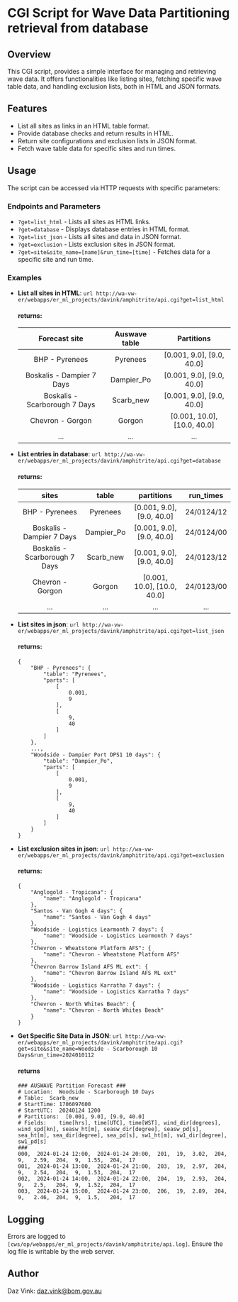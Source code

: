 # CGI Script for Wave Data Partitioning retrieval from database

## Overview

This CGI script, provides a simple interface for managing and retrieving wave data. It offers functionalities like listing sites, fetching specific wave table data, and handling exclusion lists, both in HTML and JSON formats.

## Features

-   List all sites as links in an HTML table format.
-   Provide database checks and return results in HTML.
-   Return site configurations and exclusion lists in JSON format.
-   Fetch wave table data for specific sites and run times.

## Usage

The script can be accessed via HTTP requests with specific parameters:

### Endpoints and Parameters

-   `?get=list_html` - Lists all sites as HTML links.
-   `?get=database` - Displays database entries in HTML format.
-   `?get=list_json` - Lists all sites and data in JSON format.
-   `?get=exclusion` - Lists exclusion sites in JSON format.
-   `?get=site&site_name=[name]&run_time=[time]` - Fetches data for a specific site and run time.

### Examples

-   **List all sites in HTML**:
    `url http://wa-vw-er/webapps/er_ml_projects/davink/amphitrite/api.cgi?get=list_html`

    #### returns:

    |         Forecast site         | Auswave table |         Partitions          |
    | :---------------------------: | :-----------: | :-------------------------: |
    |        BHP - Pyrenees         |   Pyrenees    |  [0.001, 9.0], [9.0, 40.0]  |
    |   Boskalis - Dampier 7 Days   |  Dampier_Po   |  [0.001, 9.0], [9.0, 40.0]  |
    | Boskalis - Scarborough 7 Days |   Scarb_new   |  [0.001, 9.0], [9.0, 40.0]  |
    |       Chevron - Gorgon        |    Gorgon     | [0.001, 10.0], [10.0, 40.0] |
    |              ...              |      ...      |             ...             |

-   **List entries in database**:
    `url http://wa-vw-er/webapps/er_ml_projects/davink/amphitrite/api.cgi?get=database`

    #### returns:

    |             sites             |   table    |         partitions          | run_times  |
    | :---------------------------: | :--------: | :-------------------------: | :--------: |
    |        BHP - Pyrenees         |  Pyrenees  |  [0.001, 9.0], [9.0, 40.0]  | 24/0124/12 |
    |   Boskalis - Dampier 7 Days   | Dampier_Po |  [0.001, 9.0], [9.0, 40.0]  | 24/0124/00 |
    | Boskalis - Scarborough 7 Days | Scarb_new  |  [0.001, 9.0], [9.0, 40.0]  | 24/0123/12 |
    |       Chevron - Gorgon        |   Gorgon   | [0.001, 10.0], [10.0, 40.0] | 24/0123/00 |
    |              ...              |    ...     |             ...             |    ...     |

-   **List sites in json**:
    `url http://wa-vw-er/webapps/er_ml_projects/davink/amphitrite/api.cgi?get=list_json`

    #### returns:

    ```
    {
        "BHP - Pyrenees": {
            "table": "Pyrenees",
            "parts": [
                [
                    0.001,
                    9
                ],
                [
                    9,
                    40
                ]
            ]
        },
        ...,
        "Woodside - Dampier Port DPS1 10 days": {
            "table": "Dampier_Po",
            "parts": [
                [
                    0.001,
                    9
                ],
                [
                    9,
                    40
                ]
            ]
        }
    }
    ```

-   **List exclusion sites in json**:
    `url http://wa-vw-er/webapps/er_ml_projects/davink/amphitrite/api.cgi?get=exclusion`

    #### returns:

    ```
    {
        "Anglogold - Tropicana": {
            "name": "Anglogold - Tropicana"
        },
        "Santos - Van Gogh 4 days": {
            "name": "Santos - Van Gogh 4 days"
        },
        "Woodside - Logistics Learmonth 7 days": {
            "name": "Woodside - Logistics Learmonth 7 days"
        },
        "Chevron - Wheatstone Platform AFS": {
            "name": "Chevron - Wheatstone Platform AFS"
        },
        "Chevron Barrow Island AFS ML ext": {
            "name": "Chevron Barrow Island AFS ML ext"
        },
        "Woodside - Logistics Karratha 7 days": {
            "name": "Woodside - Logistics Karratha 7 days"
        },
        "Chevron - North Whites Beach": {
            "name": "Chevron - North Whites Beach"
        }
    }
    ```

-   **Get Specific Site Data in JSON**:
    `url http://wa-vw-er/webapps/er_ml_projects/davink/amphitrite/api.cgi?get=site&site_name=Woodside - Scarborough 10 Days&run_time=2024010112`

    #### returns

    ```
    ### AUSWAVE Partition Forecast ###
    # Location:  Woodside - Scarborough 10 Days
    # Table:  Scarb_new
    # StartTime: 1706097600
    # StartUTC:  20240124 1200
    # Partitions:  [0.001, 9.0], [9.0, 40.0]
    # Fields:    time[hrs], time[UTC], time[WST], wind_dir[degrees], wind_spd[kn], seasw_ht[m], seasw_dir[degree], seasw_pd[s], sea_ht[m], sea_dir[degree], sea_pd[s], sw1_ht[m], sw1_dir[degree], sw1_pd[s]
    ###
    000,  2024-01-24 12:00,  2024-01-24 20:00,  201,  19,  3.02,  204,  9,   2.59,  204,  9,  1.55,  204,  17
    001,  2024-01-24 13:00,  2024-01-24 21:00,  203,  19,  2.97,  204,  9,   2.54,  204,  9,  1.53,  204,  17
    002,  2024-01-24 14:00,  2024-01-24 22:00,  204,  19,  2.93,  204,  9,   2.5,   204,  9,  1.52,  204,  17
    003,  2024-01-24 15:00,  2024-01-24 23:00,  206,  19,  2.89,  204,  9,   2.46,  204,  9,  1.5,   204,  17
    ```

## Logging

Errors are logged to `[cws/op/webapps/er_ml_projects/davink/amphitrite/api.log]`. Ensure the log file is writable by the web server.

## Author

Daz Vink: <daz.vink@bom.gov.au>
